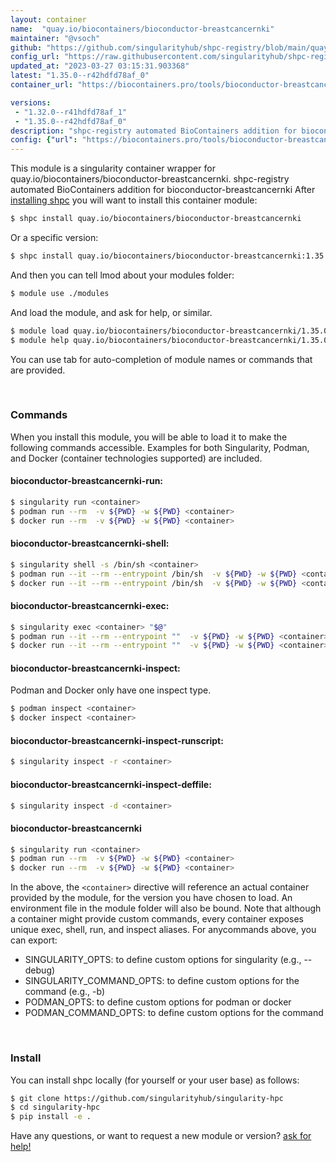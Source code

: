 ```yaml
---
layout: container
name:  "quay.io/biocontainers/bioconductor-breastcancernki"
maintainer: "@vsoch"
github: "https://github.com/singularityhub/shpc-registry/blob/main/quay.io/biocontainers/bioconductor-breastcancernki/container.yaml"
config_url: "https://raw.githubusercontent.com/singularityhub/shpc-registry/main/quay.io/biocontainers/bioconductor-breastcancernki/container.yaml"
updated_at: "2023-03-27 03:15:31.903368"
latest: "1.35.0--r42hdfd78af_0"
container_url: "https://biocontainers.pro/tools/bioconductor-breastcancernki"

versions:
 - "1.32.0--r41hdfd78af_1"
 - "1.35.0--r42hdfd78af_0"
description: "shpc-registry automated BioContainers addition for bioconductor-breastcancernki"
config: {"url": "https://biocontainers.pro/tools/bioconductor-breastcancernki", "maintainer": "@vsoch", "description": "shpc-registry automated BioContainers addition for bioconductor-breastcancernki", "latest": {"1.35.0--r42hdfd78af_0": "sha256:22dc66ede4c966d38474dd1febb75170d8d4824b0deda97d514de75e71fab49d"}, "tags": {"1.32.0--r41hdfd78af_1": "sha256:e6eeecf794b2f285d720c10f50f3c8ecef56401cf7b43dc338a59b279f6a1057", "1.35.0--r42hdfd78af_0": "sha256:22dc66ede4c966d38474dd1febb75170d8d4824b0deda97d514de75e71fab49d"}, "docker": "quay.io/biocontainers/bioconductor-breastcancernki"}
---
```


This module is a singularity container wrapper for quay.io/biocontainers/bioconductor-breastcancernki.
shpc-registry automated BioContainers addition for bioconductor-breastcancernki
After [installing shpc](#install) you will want to install this container module:


```bash
$ shpc install quay.io/biocontainers/bioconductor-breastcancernki
```

Or a specific version:

```bash
$ shpc install quay.io/biocontainers/bioconductor-breastcancernki:1.35.0--r42hdfd78af_0
```

And then you can tell lmod about your modules folder:

```bash
$ module use ./modules
```

And load the module, and ask for help, or similar.

```bash
$ module load quay.io/biocontainers/bioconductor-breastcancernki/1.35.0--r42hdfd78af_0
$ module help quay.io/biocontainers/bioconductor-breastcancernki/1.35.0--r42hdfd78af_0
```

You can use tab for auto-completion of module names or commands that are provided.

<br>

### Commands

When you install this module, you will be able to load it to make the following commands accessible.
Examples for both Singularity, Podman, and Docker (container technologies supported) are included.

#### bioconductor-breastcancernki-run:

```bash
$ singularity run <container>
$ podman run --rm  -v ${PWD} -w ${PWD} <container>
$ docker run --rm  -v ${PWD} -w ${PWD} <container>
```

#### bioconductor-breastcancernki-shell:

```bash
$ singularity shell -s /bin/sh <container>
$ podman run --it --rm --entrypoint /bin/sh  -v ${PWD} -w ${PWD} <container>
$ docker run --it --rm --entrypoint /bin/sh  -v ${PWD} -w ${PWD} <container>
```

#### bioconductor-breastcancernki-exec:

```bash
$ singularity exec <container> "$@"
$ podman run --it --rm --entrypoint ""  -v ${PWD} -w ${PWD} <container> "$@"
$ docker run --it --rm --entrypoint ""  -v ${PWD} -w ${PWD} <container> "$@"
```

#### bioconductor-breastcancernki-inspect:

Podman and Docker only have one inspect type.

```bash
$ podman inspect <container>
$ docker inspect <container>
```

#### bioconductor-breastcancernki-inspect-runscript:

```bash
$ singularity inspect -r <container>
```

#### bioconductor-breastcancernki-inspect-deffile:

```bash
$ singularity inspect -d <container>
```



#### bioconductor-breastcancernki

```bash
$ singularity run <container>
$ podman run --rm  -v ${PWD} -w ${PWD} <container>
$ docker run --rm  -v ${PWD} -w ${PWD} <container>
```


In the above, the `<container>` directive will reference an actual container provided
by the module, for the version you have chosen to load. An environment file in the
module folder will also be bound. Note that although a container
might provide custom commands, every container exposes unique exec, shell, run, and
inspect aliases. For anycommands above, you can export:

 - SINGULARITY_OPTS: to define custom options for singularity (e.g., --debug)
 - SINGULARITY_COMMAND_OPTS: to define custom options for the command (e.g., -b)
 - PODMAN_OPTS: to define custom options for podman or docker
 - PODMAN_COMMAND_OPTS: to define custom options for the command

<br>

### Install

You can install shpc locally (for yourself or your user base) as follows:

```bash
$ git clone https://github.com/singularityhub/singularity-hpc
$ cd singularity-hpc
$ pip install -e .
```

Have any questions, or want to request a new module or version? [ask for help!](https://github.com/singularityhub/singularity-hpc/issues)